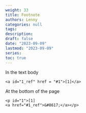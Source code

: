 ```yaml
---
weight: 33
title: Footnote
authors: Lenny
categories: null
tags: 
description: 
draft: false
date: "2023-09-09"
lastmod: "2023-09-09"
series:
toc: true
---
```



<!--more-->

In the text body

```
<a id="1_ref" href = "#1">[1]</a>
```

At the bottom of the page

```
<p id="1">[1] 
<a href="#1_ref">&#8617;</a></p>
```
